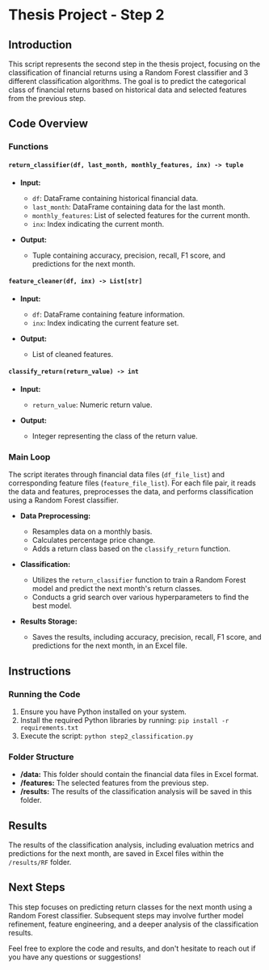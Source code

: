 # Thesis Project - Step 2

## Introduction

This script represents the second step in the thesis project, focusing on the classification of financial returns using a Random Forest classifier and 3 different classification algorithms. The goal is to predict the categorical class of financial returns based on historical data and selected features from the previous step.

## Code Overview

### Functions

#### `return_classifier(df, last_month, monthly_features, inx) -> tuple`

- **Input:**
  - `df`: DataFrame containing historical financial data.
  - `last_month`: DataFrame containing data for the last month.
  - `monthly_features`: List of selected features for the current month.
  - `inx`: Index indicating the current month.

- **Output:**
  - Tuple containing accuracy, precision, recall, F1 score, and predictions for the next month.

#### `feature_cleaner(df, inx) -> List[str]`

- **Input:**
  - `df`: DataFrame containing feature information.
  - `inx`: Index indicating the current feature set.

- **Output:**
  - List of cleaned features.

#### `classify_return(return_value) -> int`

- **Input:**
  - `return_value`: Numeric return value.

- **Output:**
  - Integer representing the class of the return value.

### Main Loop

The script iterates through financial data files (`df_file_list`) and corresponding feature files (`feature_file_list`). For each file pair, it reads the data and features, preprocesses the data, and performs classification using a Random Forest classifier.

- **Data Preprocessing:**
  - Resamples data on a monthly basis.
  - Calculates percentage price change.
  - Adds a return class based on the `classify_return` function.

- **Classification:**
  - Utilizes the `return_classifier` function to train a Random Forest model and predict the next month's return classes.
  - Conducts a grid search over various hyperparameters to find the best model.

- **Results Storage:**
  - Saves the results, including accuracy, precision, recall, F1 score, and predictions for the next month, in an Excel file.

## Instructions

### Running the Code

1. Ensure you have Python installed on your system.
2. Install the required Python libraries by running: `pip install -r requirements.txt`
3. Execute the script: `python step2_classification.py`

### Folder Structure

- **/data:** This folder should contain the financial data files in Excel format.
- **/features:** The selected features from the previous step.
- **/results:** The results of the classification analysis will be saved in this folder.

## Results

The results of the classification analysis, including evaluation metrics and predictions for the next month, are saved in Excel files within the `/results/RF` folder.

## Next Steps

This step focuses on predicting return classes for the next month using a Random Forest classifier. Subsequent steps may involve further model refinement, feature engineering, and a deeper analysis of the classification results.

Feel free to explore the code and results, and don't hesitate to reach out if you have any questions or suggestions!
